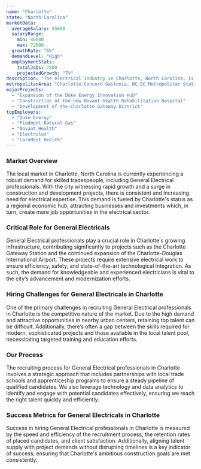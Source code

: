 ```yaml
---
name: "Charlotte"
state: "North-Carolina"
marketData:
  averageSalary: 55000
  salaryRange:
    min: 40000
    max: 72000
  growthRate: "6%"
  demandLevel: "High"
  employmentStats:
    totalJobs: 7800
    projectedGrowth: "7%"
description: "The electrical industry in Charlotte, North Carolina, is robust and growing, with a strong demand for skilled professionals."
metropolitanArea: "Charlotte-Concord-Gastonia, NC-SC Metropolitan Statistical Area"
majorProjects:
  - "Expansion of the Duke Energy Innovation Hub"
  - "Construction of the new Novant Health Rehabilitation Hospital"
  - "Development of the Charlotte Gateway District"
topEmployers:
  - "Duke Energy"
  - "Piedmont Natural Gas"
  - "Novant Health"
  - "Electrolux"
  - "CaroMont Health"
---
```


### Market Overview
The local market in Charlotte, North Carolina is currently experiencing a robust demand for skilled tradespeople, including General Electrical professionals. With the city witnessing rapid growth and a surge in construction and development projects, there is consistent and increasing need for electrical expertise. This demand is fueled by Charlotte's status as a regional economic hub, attracting businesses and investments which, in turn, create more job opportunities in the electrical sector.

### Critical Role for General Electricals
General Electrical professionals play a crucial role in Charlotte's growing infrastructure, contributing significantly to projects such as the Charlotte Gateway Station and the continued expansion of the Charlotte-Douglas International Airport. These projects require extensive electrical work to ensure efficiency, safety, and state-of-the-art technological integration. As such, the demand for knowledgeable and experienced electricians is vital to the city’s advancement and modernization efforts.

### Hiring Challenges for General Electricals in Charlotte
One of the primary challenges in recruiting General Electrical professionals in Charlotte is the competitive nature of the market. Due to the high demand and attractive opportunities in nearby urban centers, retaining top talent can be difficult. Additionally, there’s often a gap between the skills required for modern, sophisticated projects and those available in the local talent pool, necessitating targeted training and education efforts.

### Our Process
The recruiting process for General Electrical professionals in Charlotte involves a strategic approach that includes partnerships with local trade schools and apprenticeship programs to ensure a steady pipeline of qualified candidates. We also leverage technology and data analytics to identify and engage with potential candidates effectively, ensuring we reach the right talent quickly and efficiently.

### Success Metrics for General Electricals in Charlotte
Success in hiring General Electrical professionals in Charlotte is measured by the speed and efficiency of the recruitment process, the retention rates of placed candidates, and client satisfaction. Additionally, aligning talent supply with project demands without disrupting timelines is a key indicator of success, ensuring that Charlotte's ambitious construction goals are met consistently.
